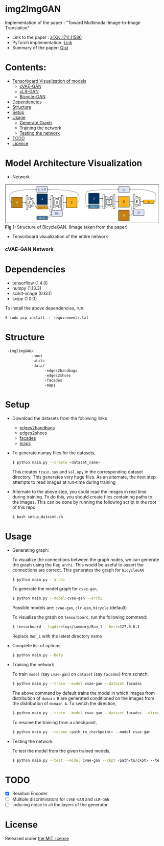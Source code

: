 # img2ImgGAN
Implementation of the paper : "Toward Multimodal Image-to-Image Translation"

- Link to the paper : [arXiv:1711.11586](https://arxiv.org/abs/1711.11586)
- PyTorch implementation: [Link](https://github.com/junyanz/BicycleGAN)
- Summary of the paper: [Gist](short_notes.md)


# Contents:
  - [Tensorboard Visualization of models](#tensorboard)
    - [cVAE-GAN](#cvae)
    - [cLR-GAN](#clr)
    - [Bicycle-GAN](#bicycle)
  - [Dependencies](#depends)
  - [Structure](#struct)
  - [Setup](#setup)
  - [Usage](#usage)
    - [Generate Graph](#graph)
    - [Training the network](#train)
    - [Testing the network](#test)
  - [TODO](#todo)
  - [Licence](#licence)


<a name='tensorboard'></a>
# Model Architecture Visualization

- Network

![](imgs/network.jpeg)
**Fig 1:** Structure of BicycleGAN. (Image taken from the paper)

- Tensorboard visualization of the entire network

<a name='cvae'></a>
### cVAE-GAN Network

<a name='depends'></a>
# Dependencies

- tensorflow (1.4.0)
- numpy (1.13.3)
- scikit-image (0.13.1)
- scipy (1.0.0)

To install the above dependencies, run:

```bash
$ sudo pip install -r requirements.txt
```

<a name='struct'></a>
# Structure

```
 -img2imgGAN/
            -nnet
            -utils
            -data/
                  -edges2handbags
                  -edges2shoes
                  -facades
                  -maps
```

<a name='setup'></a>
# Setup

- Download the datasets from the following links
   - [edges2handbags]()
   - [edges2shoes]()
   - [facades]()
   - [maps]()

- To generate numpy files for the datasets,
   ```bash
   $ python main.py --create <dataset_name>
   ```

   This creates `train.npy` and `val.npy` in the corresponding dataset directory. This generates very huge files. As an
   alternate, the next step attempts to read images at run-time during training 

- Alternate to the above step, you could read the images in real time during
  training. To do this, you should create files containing paths to the images.
  This can be done by running the following script in the root of this repo.
  ```bash
  $ bash setup_dataset.sh
  ```

<a name='usage'></a>
# Usage

<a name='graph'></a>
- Generating graph:

  To visualize the connections between the graph nodes, we can
  generate the graph using the flag `archi`. This would be useful to assert the connections are correct.
  This generates the graph for `bicycleGAN`
  ```bash
  $ python main.py --archi
  ```
  To generate the model graph for `cvae-gan`,
  ```bash
  $ python main.py --model cvae-gan --archi
  ```
  Possible models are:
  `cvae-gan`, `clr-gan`, `bicycle` (default)

  To visualize the graph on `tensorboard`, run the following command:
  ```bash
  $ tensorboard --logdir=logs/summary/Run_1 --host=127.0.0.1
  ```
  Replace `Run_1` with the latest directory name

- Complete list of options:

  ```bash
  $ python main.py --help
  ```

<a name='train'></a>
- Training the network

  To train `model` (say `cvae-gan`) on `dataset` (say `facades`) from scratch,
  ```bash
  $ python main.py --train --model cvae-gan --dataset facades
  ```

  The above command by default trains the model in which images from distribution of `domain B` are generated
  conditioned on the images from the distribution of `domain A`. To switch the direction,
  ```bash
  $ python main.py --train --model cvae-gan --dataset facades --direction b2a
  ```

  To resume the training from a checkpoint,
  ```bash
  $ python main.py --resume <path_to_checkpoint> --model cvae-gan
  ```

<a name='test'></a>
- Testing the network

  To test the model from the given trained models,
  ```bash
  $ python main.py --test --model cvae-gan --ckpt <path/to/ckpt> --test_source <path/to/img/dir>
  ```

<a name='todo'></a>
# TODO
- [x] Residual Encoder
- [ ] Multiple discriminators for `cVAE-GAN` and `cLR-GAN`
- [ ] Inducing noise to all the layers of the generator

<a name='licence'></a>
# License

Released under [the MIT license](LICENSE)
